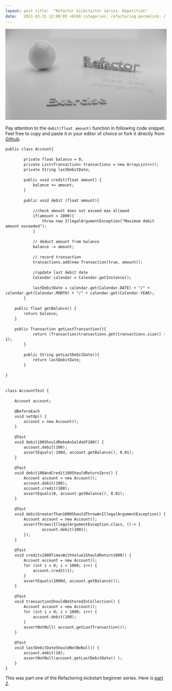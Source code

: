 ```yaml
---
layout: post title:  "Refactor kickstarter series- Repetition"
date:   2021-03-31 12:00:05 +0100 categories: refactoring permalink: /:year/:title
---
```


![Summary part 1](../images/Refactoring/Refactor-exercise-part-one.png)

Pay attention to the `debit(float amount)` function in following code snippet. Feel free to copy and paste it in your editor of choice or fork it directly 
from [Github](https://github.com/redseacomputing/Refactoring_Comment).

    public class Account{
    
            private float balance = 0;
            private List<Transaction> transactions = new ArrayList<>();
            private String lastDebitDate;
    
            public void credit(float amount) {
                balance += amount;
            }
    
            public void debit (float amount){
    
                //check amount does not exceed max allowed
                if(amount > 1000){
                    throw new IllegalArgumentException("Maximum debit amount exceeded");
                }
    
                // deduct amount from balance
                balance -= amount;
    
                // record transaction
                transactions.add(new Transaction(true, amount));
    
                //update last debit date
                Calendar calendar = Calendar.getInstance();
    
                lastDebitDate = calendar.get(Calendar.DATE) + "/" + calendar.get(Calendar.MONTH) + "/" + calendar.get(Calendar.YEAR);
            }
    
        public float getBalance() {
            return balance;
        }
    
        public Transaction getLastTransaction(){
                return (Transaction)transactions.get(transactions.size() - 1);
            }
    
            public String getLastDebitDate(){
                return lastDebitDate;
            }

    }


    class AccountTest {

        Account account;
    
        @BeforeEach
        void setUp() {
            account = new Account();
        }
    
        @Test
        void debit100ShouldMakeAnSaldoOf100() {
            account.debit(100);
            assertEquals(-100d, account.getBalance(), 0.01);
        }
    
        @Test
        void debit100AndCredit100ShouldReturnZero() {
            Account account = new Account();
            account.debit(100);
            account.credit(100);
            assertEquals(0, account.getBalance(), 0.01);
        }
    
        @Test
        void debitGreaterThan1000ShouldThrowAnIllegalArgumentException() {
            Account account = new Account();
            assertThrows(IllegalArgumentException.class, ()-> {
                    account.debit(1001);
            });
        }
    
        @Test
        void credits1000TimesWithValue1ShouldReturn1000() {
            Account account = new Account();
            for (int i = 0; i < 1000; i++) {
                account.credit(1);
            }
            assertEquals(1000d, account.getBalance());
        }
    
        @Test
        void transactionShouldBeStoredInCollection() {
            Account account = new Account();
            for (int i = 0; i < 1000; i++) {
                account.debit(100);
            }
            assertNotNull( account.getLastTransaction());
        }
    
        @Test
        void lastDebitDateShouldNotBeNull() {
            account.debit(10);
            assertNotNull(account.getLastDebitDate() );
        }
    }

This was part one of the Refactoring kickstart beginner series. Here
is [part 2](https://redseacomputing.github.io/2021/Refactoring2-0-introduction).